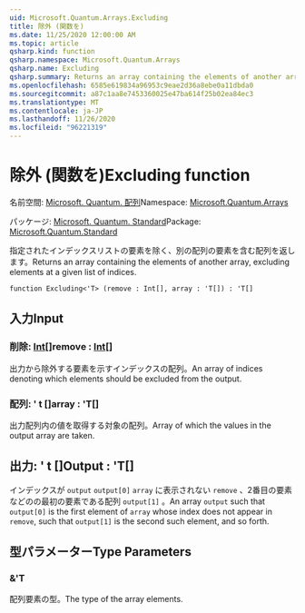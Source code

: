 ```yaml
---
uid: Microsoft.Quantum.Arrays.Excluding
title: 除外 (関数を)
ms.date: 11/25/2020 12:00:00 AM
ms.topic: article
qsharp.kind: function
qsharp.namespace: Microsoft.Quantum.Arrays
qsharp.name: Excluding
qsharp.summary: Returns an array containing the elements of another array, excluding elements at a given list of indices.
ms.openlocfilehash: 6585e619834a96953c9eae2d36a8ebe0a11dbda0
ms.sourcegitcommit: a87c1aa8e7453360025e47ba614f25b02ea84ec3
ms.translationtype: MT
ms.contentlocale: ja-JP
ms.lasthandoff: 11/26/2020
ms.locfileid: "96221319"
---
```

# <a name="excluding-function"></a><span data-ttu-id="f869f-102">除外 (関数を)</span><span class="sxs-lookup"><span data-stu-id="f869f-102">Excluding function</span></span>

<span data-ttu-id="f869f-103">名前空間: [Microsoft. Quantum. 配列](xref:Microsoft.Quantum.Arrays)</span><span class="sxs-lookup"><span data-stu-id="f869f-103">Namespace: [Microsoft.Quantum.Arrays](xref:Microsoft.Quantum.Arrays)</span></span>

<span data-ttu-id="f869f-104">パッケージ: [Microsoft. Quantum. Standard](https://nuget.org/packages/Microsoft.Quantum.Standard)</span><span class="sxs-lookup"><span data-stu-id="f869f-104">Package: [Microsoft.Quantum.Standard](https://nuget.org/packages/Microsoft.Quantum.Standard)</span></span>


<span data-ttu-id="f869f-105">指定されたインデックスリストの要素を除く、別の配列の要素を含む配列を返します。</span><span class="sxs-lookup"><span data-stu-id="f869f-105">Returns an array containing the elements of another array, excluding elements at a given list of indices.</span></span>

```qsharp
function Excluding<'T> (remove : Int[], array : 'T[]) : 'T[]
```


## <a name="input"></a><span data-ttu-id="f869f-106">入力</span><span class="sxs-lookup"><span data-stu-id="f869f-106">Input</span></span>

### <a name="remove--int"></a><span data-ttu-id="f869f-107">削除: [Int](xref:microsoft.quantum.lang-ref.int)[]</span><span class="sxs-lookup"><span data-stu-id="f869f-107">remove : [Int](xref:microsoft.quantum.lang-ref.int)[]</span></span>

<span data-ttu-id="f869f-108">出力から除外する要素を示すインデックスの配列。</span><span class="sxs-lookup"><span data-stu-id="f869f-108">An array of indices denoting which elements should be excluded from the output.</span></span>


### <a name="array--t"></a><span data-ttu-id="f869f-109">配列: ' t []</span><span class="sxs-lookup"><span data-stu-id="f869f-109">array : 'T[]</span></span>

<span data-ttu-id="f869f-110">出力配列内の値を取得する対象の配列。</span><span class="sxs-lookup"><span data-stu-id="f869f-110">Array of which the values in the output array are taken.</span></span>



## <a name="output--t"></a><span data-ttu-id="f869f-111">出力: ' t []</span><span class="sxs-lookup"><span data-stu-id="f869f-111">Output : 'T[]</span></span>

<span data-ttu-id="f869f-112">インデックスが `output` `output[0]` `array` に表示されない `remove` 、2番目の要素などのの最初の要素である配列 `output[1]` 。</span><span class="sxs-lookup"><span data-stu-id="f869f-112">An array `output` such that `output[0]` is the first element of `array` whose index does not appear in `remove`, such that `output[1]` is the second such element, and so forth.</span></span>

## <a name="type-parameters"></a><span data-ttu-id="f869f-113">型パラメーター</span><span class="sxs-lookup"><span data-stu-id="f869f-113">Type Parameters</span></span>

### <a name="t"></a><span data-ttu-id="f869f-114">&</span><span class="sxs-lookup"><span data-stu-id="f869f-114">'T</span></span>

<span data-ttu-id="f869f-115">配列要素の型。</span><span class="sxs-lookup"><span data-stu-id="f869f-115">The type of the array elements.</span></span>